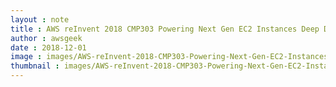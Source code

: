 ```yaml
---
layout : note
title : AWS reInvent 2018 CMP303 Powering Next Gen EC2 Instances Deep Dive into the Nitro System
author : awsgeek
date : 2018-12-01
image : images/AWS-reInvent-2018-CMP303-Powering-Next-Gen-EC2-Instances-Deep-Dive-into-the-Nitro-System_en.jpg
thumbnail : images/AWS-reInvent-2018-CMP303-Powering-Next-Gen-EC2-Instances-Deep-Dive-into-the-Nitro-System_en.jpg
---
```

